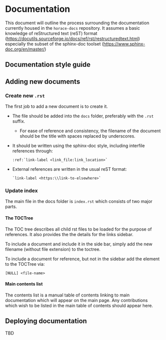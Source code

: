 # Documentation

This document will outline the process surrounding the documentation currently housed in the `horace-docs` repository. It assumes a basic knowledge of reStructured text (reST) format (https://docutils.sourceforge.io/docs/ref/rst/restructuredtext.html) especially the subset of the sphinx-doc toolset (https://www.sphinx-doc.org/en/master/)

## Documentation style guide


## Adding new documents
### Create new `.rst`

The first job to add a new document is to create it. 

* The file should be added into the `docs` folder, preferably with the `.rst` suffix. 
   * For ease of reference and consistency, the filename of the document should be the title with spaces replaced by underscores. 
* It should be written using the sphinx-doc style, including interfile references through:

    ```
    :ref:`link-label <link_file:link_location>`
    ```
    
 * External references are written in the usual reST format:

    ```
    `link-label <https:\\link-to-elsewhere>`
    ```

### Update index

The main file in the docs folder is `index.rst` which consists of two major parts. 

#### The TOCTree

The TOC tree describes all child rst files to be loaded for the purpose of references. It also provides the the details for the links sidebar. 

To include a document and include it in the side bar, simply add the new filename (without file extension) to the toctree. 

To include a document for reference, but not in the sidebar add the element to the TOCTree via:

    [NULL] <file-name>

#### Main contents list

The contents list is a manual table of contents linking to main documentation which will appear on the main page. Any contributions which wish to be listed in the main table of contents should appear here.

## Deploying documentation

TBD
